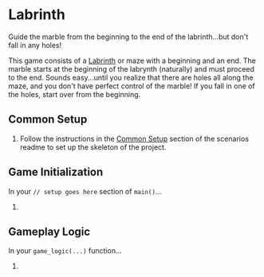 # Labrinth

Guide the marble from the beginning to the end of the labrinth...but don't fall in any holes!

This game consists of a [Labrinth](https://en.wikipedia.org/wiki/Labyrinth) or maze with a beginning and an end.  The marble starts at the beginning of the labrynth (naturally) and must proceed to the end. Sounds easy...until you realize that there are holes all along the maze, and you don't have perfect control of the marble! If you fall in one of the holes, start over from the beginning.

## Common Setup

1. Follow the instructions in the [Common Setup](https://github.com/CleanCut/rusty_engine/tree/main/scenarios#common-setup-do-this-first) section of the scenarios readme to set up the skeleton of the project.

## Game Initialization

In your `// setup goes here` section of `main()`...

1.

## Gameplay Logic

In your `game_logic(...)` function...

1. 

